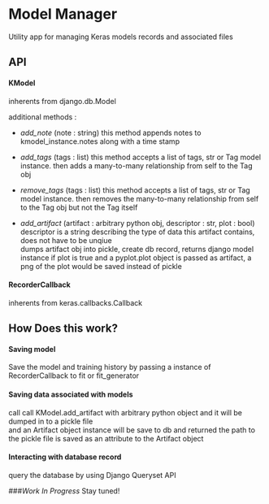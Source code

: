 # Model Manager

Utility app for managing Keras models records and associated files

## API

#### KModel 
inherents from django.db.Model  

additional methods :    
   - _add_note_ (note : string) this method appends notes to kmodel_instance.notes along with a time stamp   
    
   - _add_tags_ (tags : list) this method accepts a list of tags, str or Tag model instance.
    then adds a many-to-many relationship from self to the Tag obj
    
   - _remove_tags_ (tags : list) this method accepts a list of tags, str or Tag model instance.
    then removes the many-to-many relationship from self to the Tag obj but not the Tag itself
    
   - _add_artifact_ (artifact : arbitrary python obj, descriptor : str, plot : bool)
    descriptor is a string describing the type of data this artifact contains, does not have to be unqiue  
    dumps artifact obj into pickle, create db record,
    returns django model instance
    if plot is true and a pyplot.plot object is passed as artifact, 
    a png of the plot would be saved instead of pickle
    
#### RecorderCallback 
inherents from keras.callbacks.Callback
    

## How Does this work? 

#### Saving model 
Save the model and training history by passing a instance of RecorderCallback to fit or fit_generator

#### Saving data associated with models
call call KModel.add_artifact with arbitrary python object and it will be dumped in to a pickle file  
and an Artifact object instance will be save to db and returned
the path to the pickle file is saved as an attribute to the Artifact object

#### Interacting with database record 
query the database by using Django Queryset API


###_Work In Progress_ 
Stay tuned! 
